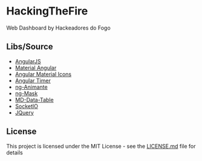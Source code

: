 # HackingTheFire
Web Dashboard by Hackeadores do Fogo

## Libs/Source

* [AngularJS](https://angularjs.org/)
* [Material Angular](https://material.angularjs.org)
* [Angular Material Icons](https://github.com/google/material-design-icons)
* [Angular Timer](https://github.com/siddii/angular-timer)
* [ng-Animante](https://docs.angularjs.org/api/ngAnimate)
* [ng-Mask](https://github.com/candreoliveira/ngMask)
* [MD-Data-Table](https://github.com/daniel-nagy/md-data-table)
* [SocketIO](https://socket.io/)
* [JQuery](https://jquery.io/)

## License

This project is licensed under the MIT License - see the [LICENSE.md](LICENSE.md) file for details

